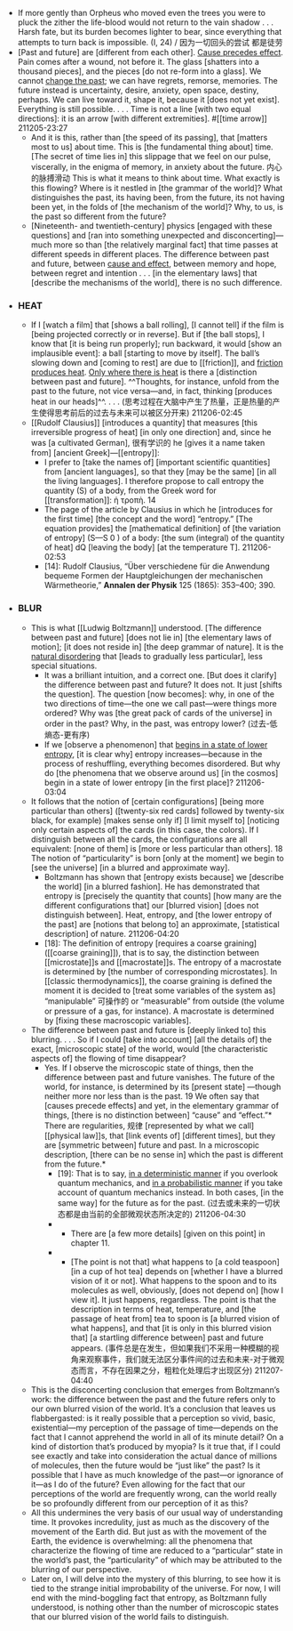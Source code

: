 - If more gently than Orpheus
who moved even the trees
you were to pluck the zither
the life-blood would not return
to the vain shadow . . .
Harsh fate,
but its burden becomes lighter
to bear, since everything
that attempts to turn back
is impossible. (I, 24) / 因为一切回头的尝试 都是徒劳
- [Past and future] are [different from each other]. [Cause precedes effect](((nvbzShJny))). Pain comes after a wound, not before it. The glass [shatters into a thousand pieces], and the pieces [do not re-form into a glass]. We cannot [change the past](((F7OVQ6hnu))); we can have regrets, remorse, memories. The future instead is uncertainty, desire, anxiety, open space, destiny, perhaps. We can live toward it, shape it, because it [does not yet exist]. Everything is still possible. . . . Time is not a line [with two equal directions]: it is an arrow [with different extremities]. #[[time arrow]]
211205-23:27
    - And it is this, rather than [the speed of its passing], that [matters most to us] about time. This is [the fundamental thing about] time. [The secret of time lies in] this slippage that we feel on our pulse, viscerally, in the enigma of memory, in anxiety about the future. 内心的脉搏滑动 This is what it means to think about time. What exactly is this flowing? Where is it nestled in [the grammar of the world]? What distinguishes the past, its having been, from the future, its not having been yet, in the folds of [the mechanism of the world]? Why, to us, is the past so different from the future?
    - [Nineteenth- and twentieth-century] physics [engaged with these questions] and [ran into something unexpected and disconcerting]—much more so than [the relatively marginal fact] that time passes at different speeds in different places. The difference between past and future, between [cause and effect](((axQMCf1xH))), between memory and hope, between regret and intention . . . [in the elementary laws] that [describe the mechanisms of the world], there is no such difference.
- ### HEAT
    - If I [watch a film] that [shows a ball rolling], [I cannot tell] if the film is [being projected correctly or in reverse]. But if [the ball stops], I know that [it is being run properly]; run backward, it would [show an implausible event]: a ball [starting to move by itself]. The ball’s slowing down and [coming to rest] are due to [[friction]], and [friction produces heat](((9w_f1-t-W))). [Only where there is heat]([[heat]]) is there a [distinction between past and future]. ^^Thoughts, for instance, unfold from the past to the future, not vice versa—and, in fact, thinking [produces heat in our heads]^^. . . .
(思考过程在大脑中产生了热量，正是热量的产生使得思考前后的过去与未来可以被区分开来)
211206-02:45
    - [[Rudolf Clausius]] [introduces a quantity] that measures [this irreversible progress of heat] [in only one direction] and, since he was [a cultivated German], 很有学识的 he [gives it a name taken from] [ancient Greek]—[[entropy]]:
        - I prefer to [take the names of] [important scientific quantities] from [ancient languages], so that they [may be the same] [in all the living languages]. I therefore propose to call entropy the quantity (S) of a body, from the Greek word for [[transformation]]: ἡ τροπὴ. 14
        - The page of the article by Clausius in which he [introduces for the first time] [the concept and the word] “entropy.” [The equation provides] the [mathematical definition] of [the variation of entropy] (S—S 0 ) of a body: [the sum (integral) of the quantity of heat] dQ [leaving the body] [at the temperature T].
211206-02:53
        - [14]: Rudolf Clausius, “Über verschiedene für die Anwendung bequeme Formen der Hauptgleichungen der mechanischen Wärmetheorie,” __Annalen der Physik__ 125 (1865): 353–400; 390.
- ### BLUR
    - This is what [[Ludwig Boltzmann]] understood. [The difference between past and future] [does not lie in] [the elementary laws of motion]; [it does not reside in] [the deep grammar of nature]. It is the [natural disordering](((utO5o-z5C))) that [leads to gradually less particular], less special situations.
        - It was a brilliant intuition, and a correct one. [But does it clarify] the difference between past and future? It does not. It just [shifts the question]. The question [now becomes]: why, in one of the two directions of time—the one we call past—were things more ordered? Why was [the great pack of cards of the universe] in order in the past? Why, in the past, was entropy lower?
(过去-低熵态-更有序)
        - If we [observe a phenomenon] that [begins in a state of lower entropy](((EgpOtwfcX))), [it is clear why] entropy increases—because in the process of reshuffling, everything becomes disordered. But why do [the phenomena that we observe around us] [in the cosmos] begin in a state of lower entropy [in the first place]?
211206-03:04
    - It follows that the notion of [certain configurations] [being more particular than others] ([twenty-six red cards] followed by twenty-six black, for example) [makes sense only if] [I limit myself to] [noticing only certain aspects of] the cards (in this case, the colors). If I distinguish between all the cards, the configurations are all equivalent: [none of them] is [more or less particular than others]. 18 The notion of “particularity” is born [only at the moment] we begin to [see the universe] [in a blurred and approximate way].
        - Boltzmann has shown that [entropy exists because] we [describe the world] [in a blurred fashion]. He has demonstrated that entropy is [precisely the quantity that counts] [how many are the different configurations that] our [blurred vision] [does not distinguish between]. Heat, entropy, and [the lower entropy of the past] are [notions that belong to] an approximate, [statistical description] of nature.
211206-04:20
        - [18]: The definition of entropy [requires a coarse graining]([[coarse graining]]), that is to say, the distinction between [[microstate]]s and [[macrostate]]s. The entropy of a macrostate is determined by [the number of corresponding microstates]. In [[classic thermodynamics]], the coarse graining is defined the moment it is decided to [treat some variables of the system as] “manipulable” 可操作的 or “measurable” from outside (the volume or pressure of a gas, for instance). A macrostate is determined by [fixing these macroscopic variables].
    - The difference between past and future is [deeply linked to] this blurring. . . . So if I could [take into account] [all the details of] the exact, [microscopic state] of the world, would [the characteristic aspects of] the flowing of time disappear?
        - Yes. If I observe the microscopic state of things, then the difference between past and future vanishes. The future of the world, for instance, is determined by its [present state] —though neither more nor less than is the past. 19 We often say that [causes precede effects] and yet, in the elementary grammar of things, [there is no distinction between] “cause” and “effect.”* There are regularities, 规律 [represented by what we call] [[physical law]]s, that [link events of] [different times], but they are [symmetric between] future and past. In a microscopic description, [there can be no sense in] which the past is different from the future.*
            - [19]: That is to say, [in a deterministic manner](((GwFqzNMtk))) if you overlook quantum mechanics, and [in a probabilistic manner](((1G-_MOIj_))) if you take account of quantum mechanics instead. In both cases, [in the same way] for the future as for the past.
(过去或未来的一切状态都是由当前的全部微观状态所决定的)
211206-04:30
            - * There are [a few more details] [given on this point] in chapter 11.
            - * [The point is not that] what happens to [a cold teaspoon] [in a cup of hot tea] depends on [whether I have a blurred vision of it or not]. What happens to the spoon and to its molecules as well, obviously, [does not depend on] [how I view it]. It just happens, regardless. The point is that the description in terms of heat, temperature, and [the passage of heat from] tea to spoon is [a blurred vision of what happens], and that [it is only in this blurred vision that] [a startling difference between] past and future appears. 
(事件总是在发生，但如果我们不采用一种模糊的视角来观察事件，我们就无法区分事件间的过去和未来-对于微观态而言，不存在因果之分，粗粒化处理后才出现区分)
211207-04:40
    - This is the disconcerting conclusion that emerges from Boltzmann’s work: the difference between the past and the future refers only to our own blurred vision of the world. It’s a conclusion that leaves us flabbergasted: is it really possible that a perception so vivid, basic, existential—my perception of the passage of time—depends on the fact that I cannot apprehend the world in all of its minute detail? On a kind of distortion that’s produced by myopia? Is it true that, if I could see exactly and take into consideration the actual dance of millions of molecules, then the future would be “just like” the past? Is it possible that I have as much knowledge of the past—or ignorance of it—as I do of the future? Even allowing for the fact that our perceptions of the world are frequently wrong, can the world really be so profoundly different from our perception of it as this?
    - All this undermines the very basis of our usual way of understanding time. It provokes incredulity, just as much as the discovery of the movement of the Earth did. But just as with the movement of the Earth, the evidence is overwhelming: all the phenomena that characterize the flowing of time are reduced to a “particular” state in the world’s past, the “particularity” of which may be attributed to the blurring of our perspective.
    - Later on, I will delve into the mystery of this blurring, to see how it is tied to the strange initial improbability of the universe. For now, I will end with the mind-boggling fact that entropy, as Boltzmann fully understood, is nothing other than the number of microscopic states that our blurred vision of the world fails to distinguish.
